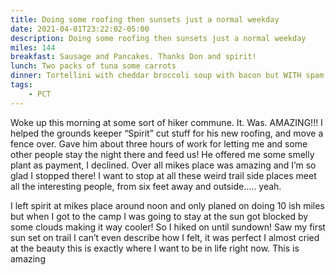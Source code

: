 ```yaml
---
title: Doing some roofing then sunsets just a normal weekday
date: 2021-04-01T23:22:02-05:00
description: Doing some roofing then sunsets just a normal weekday
miles: 144
breakfast: Sausage and Pancakes. Thanks Don and spirit!
lunch: Two packs of tuna some carrots
dinner: Tortellini with cheddar broccoli soup with bacon but WITH spam!!! It was gooooood also carrot, yeah singular I’m running out
tags: 
    - PCT
---
```


Woke up this morning at some sort of hiker commune. It. Was. AMAZING!!! I helped the grounds keeper “Spirit” cut stuff for his new roofing, and move a fence over. Gave him about three hours of work for letting me and some other people stay the night there and feed us! He offered me some smelly plant as payment, I declined. Over all mikes place was amazing and I’m so glad I stopped there! I want to stop at all these weird trail side places meet all the interesting people, from six feet away and outside..... yeah.

I left spirit at mikes place around noon and only planed on doing 10 ish miles but when I got to the camp I was going to stay at the sun got blocked by some clouds making it way cooler! So I hiked on until sundown! Saw my first sun set on trail I can’t  even describe how I felt, it was perfect I almost cried at the beauty this is exactly where I want to be in life right now. This is amazing